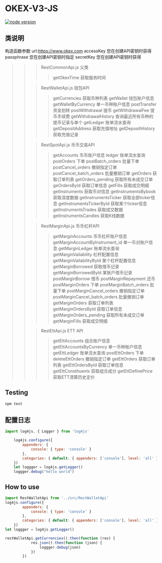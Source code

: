 # OKEX-V3-JS

[![node version][node-image]][node-url]

[node-image]: https://img.shields.io/badge/node.js-%3E=_4.2-green.svg?style=flat-square
[node-url]: http://nodejs.org/download/


## 类说明
构造函数参数 
url:https://www.okex.com 
accessKey 您在创建API密钥时获得
passphrase 您在创建API密钥时指定
secretKey 您在创建API密钥时获得


>>> RestCommonApi.js 父类
>>>> getOkexTime 获取服务时间
>>
>>> RestWalletApi.js 钱包API
>>>> getCurrencies 获取币种列表
>>>> getWallet 钱包账户信息
>>>> getWalletByCurrency 单一币种账户信息
>>>> postTransfer 资金划转
>>>> postWithdrawal 提币
>>>> getWithdrawalFee 提币手续费
>>>> getWithdrawalHistory 查询最近所有币种的提币记录与单个
>>>> getLedger 账单流水查询
>>>> getDepositAddress 获取充值地址
>>>> getDepositHistory 获取充值记录
>>
>>> RestSpotApi.js 币币交易API
>>>> getAccounts 币币账户信息
>>>> ledger 账单流水查询
>>>> postOrders 下单
>>>> postBatch_orders 批量下单
>>>> postCancel_orders 撤销指定订单
>>>> postCancel_batch_orders 批量撤销订单
>>>> getOrders 获取订单列表
>>>> getOrders_pending 获取所有未成交订单
>>>> geOrdersById 获取订单信息
>>>> getFills 获取成交明细
>>>> getInstruments 获取币对信息
>>>> getInstrumentsBybook 获取深度数据
>>>> getInstrumentsTicker 获取全部ticker信息
>>>> getInstrumentsTickerById 获取某个ticker信息
>>>> getInstrumentsTrades 获取成交数据
>>>> getInstrumentsCandles 获取K线数据
>>
>>> RestMarginApi.js 币币杠杆API
>>>> getMarginAccounts 币币杠杆账户信息
>>>> getMarginAccountByInstrument_id 单一币对账户信息
>>>> getMarginLedger 账单流水查询
>>>> getMarginVailability 杠杆配置信息
>>>> getMarginVailabilityById 某个杠杆配置信息
>>>> getMarginBorrowed 获取借币记录
>>>> getMarginBorrowedById 某账户借币记录
>>>> postMarginBorrow 借币
>>>> postMarginRepayment 还币
>>>> postMarginOrders 下单
>>>> postMarginBatch_orders 批量下单
>>>> postMarginCancel_orders 撤销指定订单
>>>> postMarginCancel_batch_orders 批量撤销订单
>>>> getMarginOrders 获取订单列表
>>>> getMarginOrdersById 获取订单信息
>>>> getMarginOrders_pending 获取所有未成交订单
>>>> getMarginFills 获取成交明细
>>
>>> RestEttApi.js ETT API
>>>> getEttAccounts 组合账户信息
>>>> getEttAccountsByCurrency 单一币种账户信息
>>>> getEttLedger 账单流水查询
>>>> postEttOrders 下单
>>>> deleteEttOrders 撤销指定订单
>>>> getEttOrders 获取订单列表
>>>> getEttOrdersById 获取订单信息
>>>> getEttConstituents 获取组合成分
>>>> getEttDefinePrice 获取ETT清算历史定价


## Testing

```js
npm test
```

## 配置日志

```js
import log4js, { Logger } from 'log4js'

    log4js.configure({
        appenders: {
            console: { type: 'console' }
        },
        categories: { default: { appenders: ['console'], level: 'all' } }
    })
    let loggger = log4js.getLogger()
    loggger.debug("hello world")
```

## How to use
```js
import RestWalletApi from '../src/RestWalletApi'
log4js.configure({
        appenders: {
            console: { type: 'console' }
        },
        categories: { default: { appenders: ['console'], level: 'all' } }
    })
let loggger = log4js.getLogger()

restWalletApi.getCurrencies().then(function (res) {
            res.json().then(function (json) {
                loggger.debug(json)
            })
        })
```


